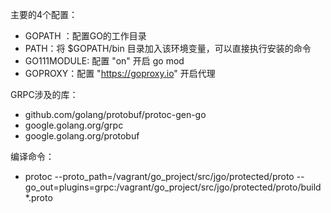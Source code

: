 主要的4个配置：
  - GOPATH ：配置GO的工作目录
  - PATH：将 $GOPATH/bin 目录加入该环境变量，可以直接执行安装的命令
  - GO111MODULE:  配置 "on" 开启 go mod
  - GOPROXY：配置 "https://goproxy.io" 开启代理

GRPC涉及的库：
  - github.com/golang/protobuf/protoc-gen-go
  - google.golang.org/grpc
  - google.golang.org/protobuf
  
编译命令：
  - protoc --proto_path=/vagrant/go_project/src/jgo/protected/proto  --go_out=plugins=grpc:/vagrant/go_project/src/jgo/protected/proto/build  *.proto